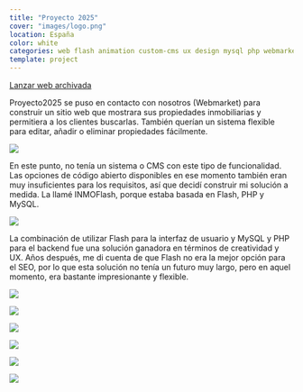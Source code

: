 ```yaml
---
title: "Proyecto 2025"
cover: "images/logo.png"
location: España
color: white
categories: web flash animation custom-cms ux design mysql php webmarket
template: project
---
```


<p class="align-center">
<a class="btn external" role="button" href="http://work.joanmira.com/webs/proyecto2025/" target="_blank">Lanzar web archivada</a></p>

Proyecto2025 se puso en contacto con nosotros (Webmarket) para construir un sitio web que mostrara sus propiedades inmobiliarias y permitiera a los clientes buscarlas. También querían un sistema flexible para editar, añadir o eliminar propiedades fácilmente.

![](/trabajo/proyecto2025/images/1.png)

En este punto, no tenía un sistema o CMS con este tipo de funcionalidad. Las opciones de código abierto disponibles en ese momento también eran muy insuficientes para los requisitos, así que decidí construir mi solución a medida. La llamé INMOFlash, porque estaba basada en Flash, PHP y MySQL.

![](/trabajo/proyecto2025/images/2.png)

La combinación de utilizar Flash para la interfaz de usuario y MySQL y PHP para el backend fue una solución ganadora en términos de creatividad y UX. Años después, me di cuenta de que Flash no era la mejor opción para el SEO, por lo que esta solución no tenía un futuro muy largo, pero en aquel momento, era bastante impresionante y flexible.

![](/work/proyecto2025/images/3.jpg)

![](/work/proyecto2025/images/4.jpg)

![](/work/proyecto2025/images/5.jpg)

![](/work/proyecto2025/images/6.jpg)

![](/work/proyecto2025/images/7.jpg)

![](/work/proyecto2025/images/8.jpg)
